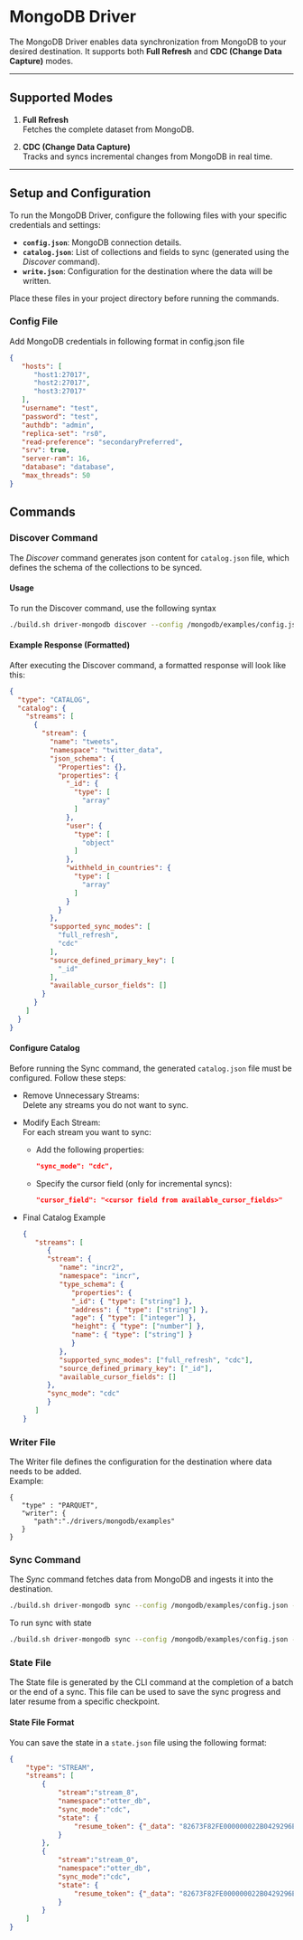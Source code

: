 # MongoDB Driver

The MongoDB Driver enables data synchronization from MongoDB to your desired destination. It supports both **Full Refresh** and **CDC (Change Data Capture)** modes.

---

## Supported Modes

1. **Full Refresh**  
   Fetches the complete dataset from MongoDB.

2. **CDC (Change Data Capture)**  
   Tracks and syncs incremental changes from MongoDB in real time.

---

## Setup and Configuration

To run the MongoDB Driver, configure the following files with your specific credentials and settings:

- **`config.json`**: MongoDB connection details.  
- **`catalog.json`**: List of collections and fields to sync (generated using the *Discover* command).  
- **`write.json`**: Configuration for the destination where the data will be written.

Place these files in your project directory before running the commands.

### Config File 
Add MongoDB credentials in following format in config.json file 
   ```json
   {
      "hosts": [
         "host1:27017",
         "host2:27017",
         "host3:27017"
      ],
      "username": "test",
      "password": "test",
      "authdb": "admin",
      "replica-set": "rs0",
      "read-preference": "secondaryPreferred",
      "srv": true,
      "server-ram": 16,
      "database": "database",
      "max_threads": 50
   }
```

## Commands

### Discover Command

The *Discover* command generates json content for `catalog.json` file, which defines the schema of the collections to be synced.

#### Usage
To run the Discover command, use the following syntax
   ```bash
   ./build.sh driver-mongodb discover --config /mongodb/examples/config.json 
   ```

#### Example Response (Formatted)
After executing the Discover command, a formatted response will look like this:
```json
{
  "type": "CATALOG",
  "catalog": {
    "streams": [
      {
        "stream": {
          "name": "tweets",
          "namespace": "twitter_data",
          "json_schema": {
            "Properties": {},
            "properties": {
              "_id": {
                "type": [
                  "array"
                ]
              },
              "user": {
                "type": [
                  "object"
                ]
              },
              "withheld_in_countries": {
                "type": [
                  "array"
                ]
              }
            }
          },
          "supported_sync_modes": [
            "full_refresh",
            "cdc"
          ],
          "source_defined_primary_key": [
            "_id"
          ],
          "available_cursor_fields": []
        }
      }
    ]
  }
}
```

#### Configure Catalog
Before running the Sync command, the generated `catalog.json` file must be configured. Follow these steps:
- Remove Unnecessary Streams:<br>
   Delete any streams you do not want to sync.

- Modify Each Stream:<br>
   For each stream you want to sync:<br>
   - Add the following properties:
      ```json
      "sync_mode": "cdc",
      ```
   - Specify the cursor field (only for incremental syncs):
      ```json
      "cursor_field": "<cursor field from available_cursor_fields>"
      ```
- Final Catalog Example
   ```json
   {
      "streams": [
         {
         "stream": {
            "name": "incr2",
            "namespace": "incr",
            "type_schema": {
               "properties": {
               "_id": { "type": ["string"] },
               "address": { "type": ["string"] },
               "age": { "type": ["integer"] },
               "height": { "type": ["number"] },
               "name": { "type": ["string"] }
               }
            },
            "supported_sync_modes": ["full_refresh", "cdc"],
            "source_defined_primary_key": ["_id"],
            "available_cursor_fields": []
         },
         "sync_mode": "cdc"
         }
      ]
   }
   ```




### Writer File 
The Writer file defines the configuration for the destination where data needs to be added.<br>
Example:
   ```
   {
      "type" : "PARQUET",
      "writer": {
         "path":"./drivers/mongodb/examples"
      }
   }
   ```
### Sync Command

The *Sync* command fetches data from MongoDB and ingests it into the destination.

```bash
./build.sh driver-mongodb sync --config /mongodb/examples/config.json --catalog /mongodb/examples/catalog.json --destination /mongodb/examples/write.json
```

To run sync with state 
```bash
./build.sh driver-mongodb sync --config /mongodb/examples/config.json --catalog /mongodb/examples/catalog.json --destination /mongodb/examples/write.json --state /mongodb/examples/state.json
```


### State File 
The State file is generated by the CLI command at the completion of a batch or the end of a sync. This file can be used to save the sync progress and later resume from a specific checkpoint.
#### State File Format
You can save the state in a `state.json` file using the following format:
```json
{
    "type": "STREAM",
    "streams": [
        {
            "stream":"stream_8",
            "namespace":"otter_db",
            "sync_mode":"cdc",
            "state": {
                "resume_token": {"_data": "82673F82FE000000022B0429296E1404"}
            }
        },
        {
            "stream":"stream_0",
            "namespace":"otter_db",
            "sync_mode":"cdc",
            "state": {
                "resume_token": {"_data": "82673F82FE000000022B0429296E1404"}
            }
        }
    ]
}
```